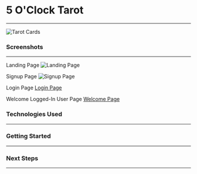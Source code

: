 # 5 O'Clock Tarot
__________________________________________

![Tarot Cards](https://i.imgur.com/wTKejhr.jpg)

### Screenshots
__________________________________________

Landing Page
![Landing Page](https://i.imgur.com/vzVPRAU.png)

Signup Page
![Signup Page](https://i.imgur.com/asbZxDl.png)

Login Page
[Login Page](https://i.imgur.com/7xEnuzi.png)

Welcome Logged-In User Page
[Welcome Page](https://i.imgur.com/1IAMIA1.png)

### Technologies Used
__________________________________________

### Getting Started
__________________________________________

### Next Steps
__________________________________________

